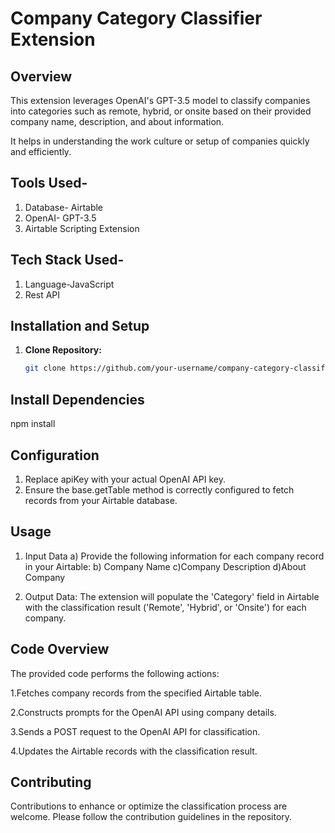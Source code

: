 # Company Category Classifier Extension

## Overview
This extension leverages OpenAI's GPT-3.5 model to classify companies into categories such as remote, hybrid, or onsite based on their provided company name, description, and about information.

It helps in understanding the work culture or setup of companies quickly and efficiently.

## Tools Used-
1. Database- Airtable
2. OpenAI- GPT-3.5
3. Airtable Scripting Extension

## Tech Stack Used-
1. Language-JavaScript
2. Rest API

## Installation and Setup
1. **Clone Repository:**
   ```bash
   git clone https://github.com/your-username/company-category-classifier.git

## Install Dependencies
npm install

## Configuration
1. Replace apiKey with your actual OpenAI API key.
2. Ensure the base.getTable method is correctly configured to fetch records from your Airtable database.

## Usage
1. Input Data
  a) Provide the following information for each company record in your Airtable:
  b) Company Name
  c)Company Description
  d)About Company

2. Output Data:
The extension will populate the 'Category' field in Airtable with the classification result ('Remote', 'Hybrid', or 'Onsite') for each company.

## Code Overview
The provided code performs the following actions:

1.Fetches company records from the specified Airtable table.

2.Constructs prompts for the OpenAI API using company details.

3.Sends a POST request to the OpenAI API for classification.

4.Updates the Airtable records with the classification result.

## Contributing
Contributions to enhance or optimize the classification process are welcome. Please follow the contribution guidelines in the repository.
